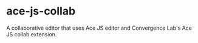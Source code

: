 # ace-js-collab
A collaborative editor that uses Ace JS editor and Convergence Lab's Ace JS collab extension.
